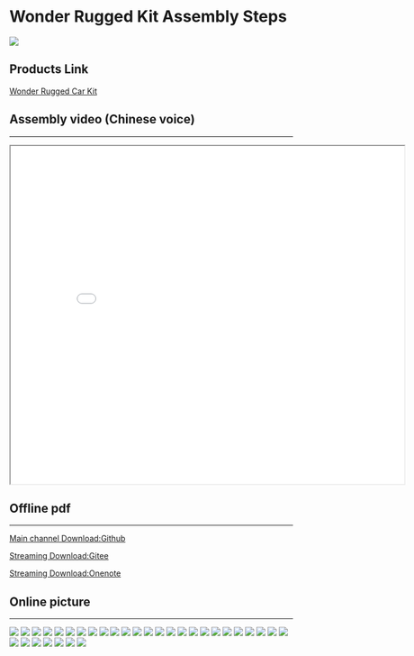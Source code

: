 # Wonder Rugged Kit Assembly Steps
![](./images/1.jpg)

## Products Link

[Wonder Rugged Car Kit](https://shop.elecfreaks.com/products/elecfreaks-micro-bit-wonder-rugged-car-kit-without-micro-bit-board)

## Assembly video (Chinese voice)
---

<iframe src="//player.bilibili.com/player.html?aid=67229888&cid=116572655&page=1" scrolling="no" border="0"framespacing="0" allowfullscreen="true" width="700px" height="600px"> </iframe>

## Offline pdf
---
[Main channel Download:Github ](https://github.com/elecfreaks/learn-en/blob/master/microbitKit/Mecanum_wheel_car_kit/files/Mecanum_wheel_car_kit_assembly_step.pdf)

[Streaming Download:Gitee ](https://gitee.com/lionkkk/elecfreaks_files/raw/master/wukong_assembly_step_english_v1.1.pdf)

[Streaming Download:Onenote ](https://onedrive.live.com/view.aspx?resid=549F5F25FB946922%211132&id=documents&wd=target%28microbit%20Wonder%20Rugged%20Car%20kit.one%7C6BD0FCAC-749F-44DD-9DCB-D486908DEE1A%2FWonder%20Rugged%20Kit%20Assembly%20Steps%7C1E078FBC-12C3-41CD-A5FC-6477B69B8031%2F%29)
## Online picture
---
![](./images/step_2.jpg)
![](./images/step_3.jpg)
![](./images/step_4.jpg)
![](./images/step_5.jpg)
![](./images/step_6.jpg)
![](./images/step_7.jpg)
![](./images/step_8.jpg)
![](./images/step_9.jpg)
![](./images/step_10.jpg)
![](./images/step_11.jpg)
![](./images/step_12.jpg)
![](./images/step_13.jpg)
![](./images/step_14.jpg)
![](./images/step_15.jpg)
![](./images/step_16.jpg)
![](./images/step_17.jpg)
![](./images/step_18.jpg)
![](./images/step_19.jpg)
![](./images/step_20.jpg)
![](./images/step_21.jpg)
![](./images/step_22.jpg)
![](./images/step_23.jpg)
![](./images/step_24.jpg)
![](./images/step_25.jpg)
![](./images/step_26.jpg)
![](./images/step_27.jpg)
![](./images/step_28.jpg)
![](./images/step_29.jpg)
![](./images/step_30.jpg)
![](./images/step_31.jpg)
![](./images/step_32.jpg)
![](./images/step_33.jpg)

